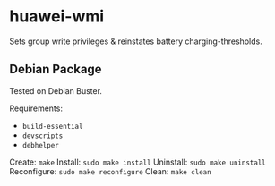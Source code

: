 # huawei-wmi

Sets group write privileges & reinstates battery charging-thresholds.

## Debian Package

Tested on Debian Buster.

Requirements:
  * `build-essential`
  * `devscripts`
  * `debhelper`

Create: `make`
Install: `sudo make install`
Uninstall: `sudo make uninstall`
Reconfigure: `sudo make reconfigure`
Clean: `make clean`
